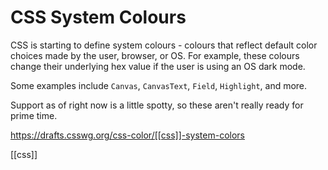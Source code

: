 # CSS System Colours

CSS is starting to define system colours - colours that reflect default color choices made by the user, browser, or OS. For example, these colours change their underlying hex value if the user is using an OS dark mode.

Some examples include `Canvas`, `CanvasText`, `Field`, `Highlight`, and more.

Support as of right now is a little spotty, so these aren't really ready for prime time.

https://drafts.csswg.org/css-color/[[css]]-system-colors

[[css]]